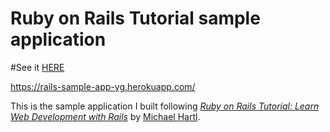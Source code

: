 # Ruby on Rails Tutorial sample application

#See it [HERE](https://rails-sample-app-yg.herokuapp.com/) 

https://rails-sample-app-yg.herokuapp.com/

This is the sample application I built following 
[*Ruby on Rails Tutorial:
Learn Web Development with Rails*](http://www.railstutorial.org/)
by [Michael Hartl](http://www.michaelhartl.com/).

